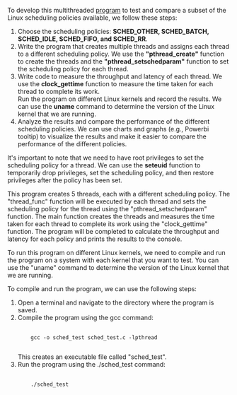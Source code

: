 To develop this multithreaded <a href="https://github.com/hamed-yazdi/Linux-CPU-Benchmarking/blob/main/benchmark.c">program</a> to test and compare a subset of the Linux scheduling policies available, we follow these steps:

<ol>
  <li>Choose the scheduling policies: <b>SCHED_OTHER, SCHED_BATCH, SCHED_IDLE, SCHED_FIFO, and SCHED_RR</b>.</li>
  <li>Write the program that creates multiple threads and assigns each thread to a different scheduling policy. We use the <b>"pthread_create"</b> function to create the threads and the <b>"pthread_setschedparam"</b> function to set the scheduling policy for each thread.
</li>
  <li>Write code to measure the throughput and latency of each thread. We use the <b>clock_gettime</b> function to measure the time taken for each thread to complete its work.
</li>Run the program on different Linux kernels and record the results. We can use the <b>uname</b> command to determine the version of the Linux kernel that we are running.</li>
 
<li>Analyze the results and compare the performance of the different scheduling policies. We can use charts and graphs (e.g., Powerbi tooltip) to visualize the results and make it easier to compare the performance of the different policies.</li>
  
</ol>

It's important to note that we need to have root privileges to set the scheduling policy for a thread. We can use the <b>seteuid</b> function to temporarily drop privileges, set the scheduling policy, and then restore privileges after the policy has been set.

This program creates 5 threads, each with a different scheduling policy. The "thread_func" function will be executed by each thread and sets the scheduling policy for the thread using the "pthread_setschedparam" function. The main function creates the threads and measures the time taken for each thread to complete its work using the "clock_gettime" function. The program will be completed to calculate the throughput and latency for each policy and prints the results to the console.
 
To run this program on different Linux kernels, we need to compile and run the program on a system with each kernel that you want to test. You can use the "uname" command to determine the version of the Linux kernel that we are running.
 
 
To compile and run the program, we can use the following steps:
<ol> 
  <li>Open a terminal and navigate to the directory where the program is saved.</li>
  <li>Compile the program using the gcc command:  <pre>
  <code>
    gcc -o sched_test sched_test.c -lpthread
  </code>
</pre>
  This creates an executable file called "sched_test".
  </li>
  <li> Run the program using the ./sched_test command: </li>
  <pre>
  <code>
    ./sched_test
  </code>
</pre>

</ol>
